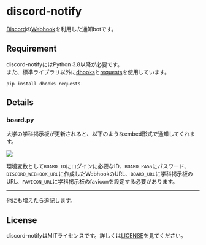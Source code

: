 # discord-notify

[Discord](https://discordapp.com/)の[Webhook](https://discordapp.com/developers/docs/resources/webhook)を利用した通知botです。

## Requirement

discord-notifyにはPython 3.8以降が必要です。  
また、標準ライブラリ以外に[dhooks](https://github.com/kyb3r/dhooks)と[requests](https://github.com/psf/requests)を使用しています。

```
pip install dhooks requests
```

## Details

### board.py

大学の学科掲示板が更新されると、以下のようなembed形式で通知してくれます。

![](https://user-images.githubusercontent.com/59264002/74111082-2f2fcb00-4bd5-11ea-913b-346c73e71e43.png)

環境変数として`BOARD_ID`にログインに必要なID、`BOARD_PASS`にパスワード、`DISCORD_WEBHOOK_URL`に作成したWebhookのURL、`BOARD_URL`に学科掲示板のURL、`FAVICON_URL`に学科掲示板のfaviconを設定する必要があります。

---

他にも増えたら追記します。

## License

discord-notifyはMITライセンスです。詳しくは[LICENSE](https://github.com/yurkth/discord-notify/blob/master/LICENSE)を見てください。